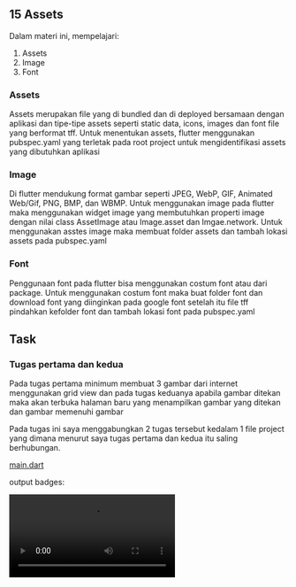 

## 15 Assets

Dalam materi ini, mempelajari:
1. Assets
2. Image
3. Font

### Assets
Assets merupakan file yang di bundled dan di deployed bersamaan dengan aplikasi dan tipe-tipe assets seperti static data, icons, images dan font file yang berformat tff. Untuk menentukan assets, flutter menggunakan pubspec.yaml yang terletak pada root project untuk mengidentifikasi assets yang dibutuhkan aplikasi

### Image
Di flutter mendukung format gambar seperti JPEG, WebP, GIF, Animated Web/Gif, PNG, BMP, dan WBMP. Untuk menggunakan image pada flutter maka menggunakan widget image yang membutuhkan properti image dengan nilai class AssetImage atau Image.asset dan Imgae.network. Untuk menggunakan asstes image maka membuat folder assets dan tambah lokasi assets pada pubspec.yaml

### Font
Penggunaan font pada flutter bisa menggunakan costum font atau dari package. Untuk menggunakan costum font maka buat folder font dan download font yang diinginkan pada google font setelah itu file tff pindahkan kefolder font dan tambah lokasi font pada pubspec.yaml


## Task

### Tugas pertama dan kedua
Pada tugas pertama minimum membuat 3 gambar dari internet menggunakan grid view dan pada tugas keduanya apabila gambar ditekan maka akan terbuka halaman baru yang menampilkan gambar yang ditekan dan gambar memenuhi gambar

Pada tugas ini saya menggabungkan 2 tugas tersebut kedalam 1 file project yang dimana menurut saya tugas pertama dan kedua itu saling berhubungan.

[main.dart](./praktikum/tugas_one/lib/main.dart)

output badges:

![Videos](./videos/output.mkv )






